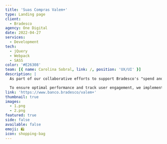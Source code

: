 ```yaml
---
title: 'Suas Compras Valem+'
type: Landing page
client:
  - Bradesco
agency: One Digital
date: 2022-04-27
services:
  - Development
tech:
  - jQuery
  - Webpack
  - SASS
color: '#E26308'
team: [{ name: Carolina Sobral, link: /, position: 'UX/UI' }]
description: |
  As part of our collaborative efforts to support Bradesco's "spend and earn" program promotion, we focused on developing a seamlessly integrated landing page within the company's main website. The landing page featured multiple sections that provided users with convenient access to relevant information related to their card's spending. Through close coordination with the client's backend team, we successfully integrated the landing page using an iframe, resulting in a streamlined and efficient user experience.

  To ensure optimal performance and track user engagement, we implemented effective tracking and analytics tools. These tools allowed us to monitor user interactions and gain valuable insights into website performance, such as click-through rates and user behavior. By leveraging these insights, we were able to continuously optimize the landing page for improved user engagement and conversion rates. Our focus on seamless integration, streamlined user experience, and data-driven optimization contributed to the success of the promotion and maximized the effectiveness of Bradesco's campaign.
link: 'https://www.banco.bradesco/valem+'
thumbnail: true
images:
  - 1.png
  - 2.png
featured: true
side: false
available: false
emoji: 🛍️
icon: shopping-bag
---
```

